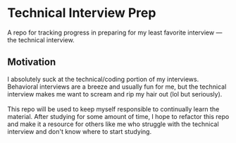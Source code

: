 # Technical Interview Prep
A repo for tracking progress in preparing for my least favorite interview — the technical interview.

## Motivation
I absolutely suck at the technical/coding portion of my interviews. Behavioral interviews
are a breeze and usually fun for me, but the technical interview makes me want to
scream and rip my hair out (lol but seriously).
<br /> <br />
This repo will be used to keep myself responsible to continually learn 
the material. After studying for some amount of time, I hope to refactor this repo
and make it a resource for others like me who struggle with the technical interview 
and don't know where to start studying.